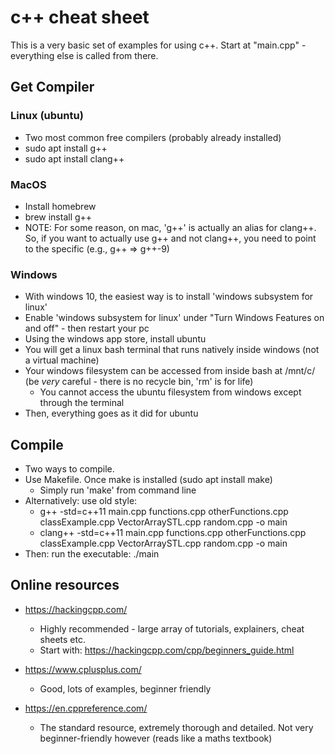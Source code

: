 # c++ cheat sheet

This is a very basic set of examples for using c++.
Start at "main.cpp" - everything else is called from there.

## Get Compiler

### Linux (ubuntu)

* Two most common free compilers (probably already installed)
* sudo apt install g++
* sudo apt install clang++

### MacOS

* Install homebrew
* brew install g++
* NOTE: For some reason, on mac, 'g++' is actually an alias for clang++. So, if you want to actually use g++ and not clang++, you need to point to the specific (e.g., g++ => g++-9)

### Windows

* With windows 10, the easiest way is to install 'windows subsystem for linux'
* Enable 'windows subsystem for linux' under "Turn Windows Features on and off" - then restart your pc
* Using the windows app store, install ubuntu
* You will get a linux bash terminal that runs natively inside windows (not a virtual machine)
* Your windows filesystem can be accessed from inside bash at /mnt/c/ (be *very* careful - there is no recycle bin, 'rm' is for life)
  * You cannot access the ubuntu filesystem from windows except through the terminal
* Then, everything goes as it did for ubuntu

## Compile

* Two ways to compile.
* Use Makefile. Once make is installed (sudo apt install make)
  * Simply run 'make' from command line
* Alternatively: use old style:
  * g++ -std=c++11 main.cpp functions.cpp otherFunctions.cpp classExample.cpp VectorArraySTL.cpp random.cpp -o main
  * clang++ -std=c++11 main.cpp functions.cpp otherFunctions.cpp classExample.cpp VectorArraySTL.cpp random.cpp -o main
* Then: run the executable: ./main

## Online resources

* <https://hackingcpp.com/>
  * Highly recommended - large array of tutorials, explainers, cheat sheets etc.
  * Start with: <https://hackingcpp.com/cpp/beginners_guide.html>  

* <https://www.cplusplus.com/>
  * Good, lots of examples, beginner friendly

* <https://en.cppreference.com/>
  * The standard resource, extremely thorough and detailed. Not very beginner-friendly however (reads like a maths textbook)
